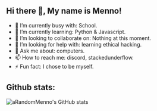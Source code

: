 
## Hi there 👋, My name is Menno!

- 🔭 I’m currently busy with: School. 
- 🌱 I’m currently learning: Python & Javascript. 
- 👯 I’m looking to collaborate on: Nothing at this moment. 
- 🤔 I’m looking for help with: learning ethical hacking. 
- 💬 Ask me about: computers. 
- 📫 How to reach me: discord, stackedunderflow. 
- ⚡ Fun fact: I chose to be myself. 

## Github stats:

![aRandomMenno's GitHub stats](https://readme-stats-omega-neon.vercel.app/api?username=aRandomMenno&show_icons=true&theme=tokyonight)
